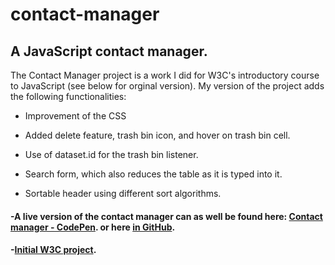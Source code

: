 # contact-manager
## A JavaScript contact manager.

The Contact Manager project is a work I did for W3C's introductory course to JavaScript (see below for orginal version). My version of the project adds the following functionalities:

- Improvement of the CSS

- Added delete feature, trash bin icon, and hover on trash bin cell.

- Use of dataset.id for the trash bin listener.

- Search form, which also reduces the table as it is typed into it.

- Sortable header using different sort algorithms.

#### -A live version of the contact manager can as well be found here: [Contact manager - CodePen](https://codepen.io/ialuna/pen/eyZYRJ?editors=0010). or here [in GitHub](https://irvang.github.io/contact-manager/).

#### -[Initial W3C project](https://codepen.io/w3devcampus/pen/awypEg).
